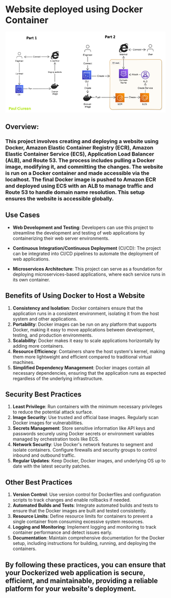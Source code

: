 # Website deployed using Docker Container

![Docker](/pics/Docker.png)

## Overview:
### This project involves creating and deploying a website using **Docker**, **Amazon Elastic Container Registry** (ECR), **Amazon Elastic Container Service** (ECS), **Application Load Balancer** (ALB), and **Route 53**. The process includes pulling a Docker image, modifying it, and committing the changes. The website is run on a Docker container and made accessible via the localhost. The final Docker image is pushed to Amazon ECR and deployed using ECS with an ALB to manage traffic and Route 53 to handle domain name resolution. This setup ensures the website is accessible globally.

## Use Cases

-  **Web Development and Testing**: Developers can use this project to streamline the development and testing of web applications by containerizing their web server environments.

- **Continuous Integration/Continuous Deployment** (CI/CD): The project can be integrated into CI/CD pipelines to automate the deployment of web applications.

- **Microservices Architecture**: This project can serve as a foundation for deploying microservices-based applications, where each service runs in its own container.

## Benefits of Using Docker to Host a Website
1. **Consistency and Isolation**: Docker containers ensure that the application runs in a consistent environment, isolating it from the host system and other applications.
2. **Portability**: Docker images can be run on any platform that supports Docker, making it easy to move applications between development, testing, and production environments.
3. **Scalability**: Docker makes it easy to scale applications horizontally by adding more containers.
4. **Resource Efficiency**: Containers share the host system's kernel, making them more lightweight and efficient compared to traditional virtual machines.
5. **Simplified Dependency Management**: Docker images contain all necessary dependencies, ensuring that the application runs as expected regardless of the underlying infrastructure.

## Security Best Practices

1. **Least Privilege**: Run containers with the minimum necessary privileges to reduce the potential attack surface.
2. **Image Security**: Use trusted and official base images. Regularly scan Docker images for vulnerabilities.
3. **Secrets Management**: Store sensitive information like API keys and passwords securely using Docker secrets or environment variables managed by orchestration tools like ECS.
4. **Network Security**: Use Docker's network features to segment and isolate containers. Configure firewalls and security groups to control inbound and outbound traffic.
5. **Regular Updates**: Keep Docker, Docker images, and underlying OS up to date with the latest security patches.

## Other Best Practices

1. **Version Control**: Use version control for Dockerfiles and configuration scripts to track changes and enable rollbacks if needed.
2. **Automated Builds and Tests**: Integrate automated builds and tests to ensure that the Docker images are built and tested consistently.
3. **Resource Limits**: Define resource limits for containers to prevent a single container from consuming excessive system resources.
4. **Logging and Monitoring**: Implement logging and monitoring to track container performance and detect issues early.
5. **Documentation**: Maintain comprehensive documentation for the Docker setup, including instructions for building, running, and deploying the containers.

## By following these practices, you can ensure that your Dockerized web application is secure, efficient, and maintainable, providing a reliable platform for your website's deployment.